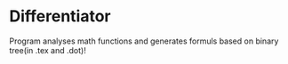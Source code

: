 # Differentiator

Program analyses math functions and generates formuls based on binary tree(in .tex and .dot)!

